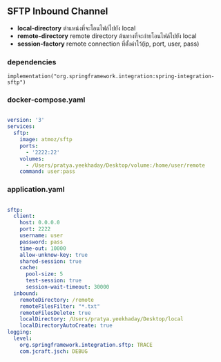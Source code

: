 ## SFTP Inbound Channel

- <b>local-directory</b> ตำแหน่งที่จะโอนไฟล์ไปยัง local
- <b>remote-directory</b> remote directory ต้นทางที่จะถ่ายโอนไฟล์ไปยัง local
- <b>session-factory</b> remote connection ที่ตั้งค่าไว้(ip, port, user, pass)

### dependencies

    implementation("org.springframework.integration:spring-integration-sftp")

### docker-compose.yaml

```yaml

version: '3'
services:
  sftp:
    image: atmoz/sftp
    ports:
      - '2222:22'
    volumes:
      - /Users/pratya.yeekhaday/Desktop/volume:/home/user/remote
    command: user:pass

```

### application.yaml

```yaml

sftp:
  client:
    host: 0.0.0.0
    port: 2222
    username: user
    password: pass
    time-out: 10000
    allow-unknow-key: true
    shared-session: true
    cache:
      pool-size: 5
      test-session: true
      session-wait-timeout: 30000
  inbound:
    remoteDirectory: /remote
    remoteFilesFilter: "*.txt"
    remoteFilesDelete: true
    localDirectory: /Users/pratya.yeekhaday/Desktop/local
    localDirectoryAutoCreate: true
logging:
  level:
    org.springframework.integration.sftp: TRACE
    com.jcraft.jsch: DEBUG

```
